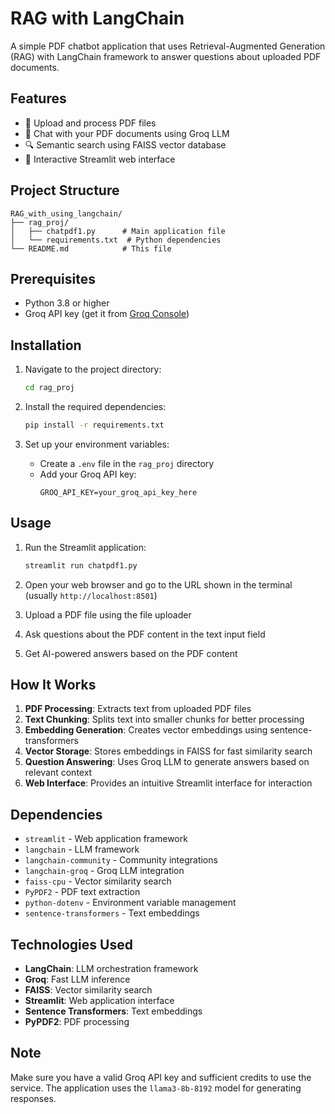 # RAG with LangChain

A simple PDF chatbot application that uses Retrieval-Augmented Generation (RAG) with LangChain framework to answer questions about uploaded PDF documents.

## Features

- 📄 Upload and process PDF files
- 🤖 Chat with your PDF documents using Groq LLM
- 🔍 Semantic search using FAISS vector database
- 💬 Interactive Streamlit web interface

## Project Structure

```
RAG_with_using_langchain/
├── rag_proj/
│   ├── chatpdf1.py      # Main application file
│   └── requirements.txt  # Python dependencies
└── README.md            # This file
```

## Prerequisites

- Python 3.8 or higher
- Groq API key (get it from [Groq Console](https://console.groq.com/))

## Installation

1. Navigate to the project directory:
   ```bash
   cd rag_proj
   ```

2. Install the required dependencies:
   ```bash
   pip install -r requirements.txt
   ```

3. Set up your environment variables:
   - Create a `.env` file in the `rag_proj` directory
   - Add your Groq API key:
     ```
     GROQ_API_KEY=your_groq_api_key_here
     ```

## Usage

1. Run the Streamlit application:
   ```bash
   streamlit run chatpdf1.py
   ```

2. Open your web browser and go to the URL shown in the terminal (usually `http://localhost:8501`)

3. Upload a PDF file using the file uploader

4. Ask questions about the PDF content in the text input field

5. Get AI-powered answers based on the PDF content

## How It Works

1. **PDF Processing**: Extracts text from uploaded PDF files
2. **Text Chunking**: Splits text into smaller chunks for better processing
3. **Embedding Generation**: Creates vector embeddings using sentence-transformers
4. **Vector Storage**: Stores embeddings in FAISS for fast similarity search
5. **Question Answering**: Uses Groq LLM to generate answers based on relevant context
6. **Web Interface**: Provides an intuitive Streamlit interface for interaction

## Dependencies

- `streamlit` - Web application framework
- `langchain` - LLM framework
- `langchain-community` - Community integrations
- `langchain-groq` - Groq LLM integration
- `faiss-cpu` - Vector similarity search
- `PyPDF2` - PDF text extraction
- `python-dotenv` - Environment variable management
- `sentence-transformers` - Text embeddings

## Technologies Used

- **LangChain**: LLM orchestration framework
- **Groq**: Fast LLM inference
- **FAISS**: Vector similarity search
- **Streamlit**: Web application interface
- **Sentence Transformers**: Text embeddings
- **PyPDF2**: PDF processing

## Note

Make sure you have a valid Groq API key and sufficient credits to use the service. The application uses the `llama3-8b-8192` model for generating responses. 